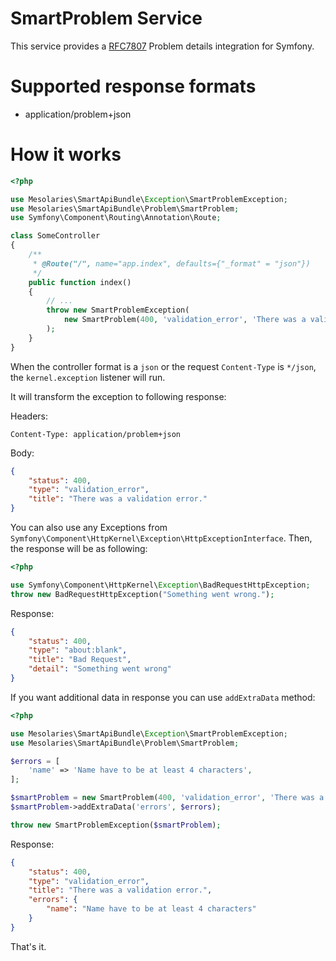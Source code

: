 SmartProblem Service
============

This service provides a [RFC7807](https://tools.ietf.org/html/rfc7807) Problem details integration for Symfony.

Supported response formats
============
- application/problem+json

How it works
============

```php
<?php

use Mesolaries\SmartApiBundle\Exception\SmartProblemException;
use Mesolaries\SmartApiBundle\Problem\SmartProblem;
use Symfony\Component\Routing\Annotation\Route;

class SomeController
{
    /**
     * @Route("/", name="app.index", defaults={"_format" = "json"})
     */
    public function index()
    {
        // ...
        throw new SmartProblemException(
            new SmartProblem(400, 'validation_error', 'There was a validation error.')
        );
    }
}
```

When the controller format is a `json` or 
the request `Content-Type` is `*/json`,  
the `kernel.exception` listener will run.

It will transform the exception to following response:

Headers:

`Content-Type: application/problem+json`

Body:

```json
{
    "status": 400,
    "type": "validation_error",
    "title": "There was a validation error."
}
```

You can also use any Exceptions 
from `Symfony\Component\HttpKernel\Exception\HttpExceptionInterface`.
Then, the response will be as following:

```php
<?php

use Symfony\Component\HttpKernel\Exception\BadRequestHttpException;
throw new BadRequestHttpException("Something went wrong.");
```

Response:

```json
{
    "status": 400,
    "type": "about:blank",
    "title": "Bad Request",
    "detail": "Something went wrong"
}
```

If you want additional data in response you can use `addExtraData` method:
```php
<?php

use Mesolaries\SmartApiBundle\Exception\SmartProblemException;
use Mesolaries\SmartApiBundle\Problem\SmartProblem;

$errors = [
    'name' => 'Name have to be at least 4 characters',
];

$smartProblem = new SmartProblem(400, 'validation_error', 'There was a validation error.');
$smartProblem->addExtraData('errors', $errors);

throw new SmartProblemException($smartProblem);
```

Response:

```json
{
    "status": 400,
    "type": "validation_error",
    "title": "There was a validation error.",
    "errors": {
        "name": "Name have to be at least 4 characters"
    }
}
```

That's it.
